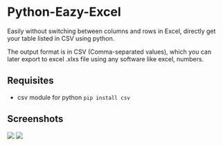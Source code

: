 # Python-Eazy-Excel
Easily without switching between columns and rows in Excel, directly get your table listed in CSV using python.

The output format is in CSV (Comma-separated values), which you can later export to excel .xlxs file using any software like excel, numbers.

## Requisites
- csv module for python
`pip install csv`

## Screenshots

<img src="https://i.imgur.com/PhGbaWb.png">
<img src="https://i.imgur.com/2Pvoumr.png">
